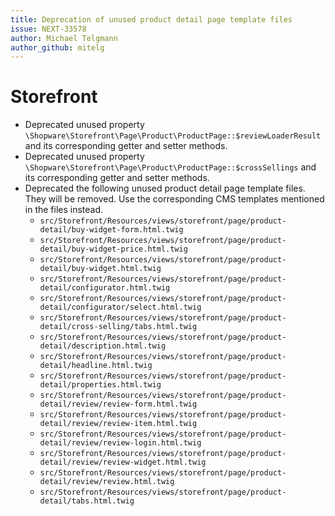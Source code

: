 ```yaml
---
title: Deprecation of unused product detail page template files
issue: NEXT-33578
author: Michael Telgmann
author_github: mitelg
---
```

# Storefront
* Deprecated unused property `\Shopware\Storefront\Page\Product\ProductPage::$reviewLoaderResult` and its corresponding getter and setter methods.
* Deprecated unused property `\Shopware\Storefront\Page\Product\ProductPage::$crossSellings` and its corresponding getter and setter methods.
* Deprecated the following unused product detail page template files. They will be removed. Use the corresponding CMS templates mentioned in the files instead.
  * `src/Storefront/Resources/views/storefront/page/product-detail/buy-widget-form.html.twig`
  * `src/Storefront/Resources/views/storefront/page/product-detail/buy-widget-price.html.twig`
  * `src/Storefront/Resources/views/storefront/page/product-detail/buy-widget.html.twig`
  * `src/Storefront/Resources/views/storefront/page/product-detail/configurator.html.twig`
  * `src/Storefront/Resources/views/storefront/page/product-detail/configurator/select.html.twig`
  * `src/Storefront/Resources/views/storefront/page/product-detail/cross-selling/tabs.html.twig`
  * `src/Storefront/Resources/views/storefront/page/product-detail/description.html.twig`
  * `src/Storefront/Resources/views/storefront/page/product-detail/headline.html.twig`
  * `src/Storefront/Resources/views/storefront/page/product-detail/properties.html.twig`
  * `src/Storefront/Resources/views/storefront/page/product-detail/review/review-form.html.twig`
  * `src/Storefront/Resources/views/storefront/page/product-detail/review/review-item.html.twig`
  * `src/Storefront/Resources/views/storefront/page/product-detail/review/review-login.html.twig`
  * `src/Storefront/Resources/views/storefront/page/product-detail/review/review-widget.html.twig`
  * `src/Storefront/Resources/views/storefront/page/product-detail/review/review.html.twig`
  * `src/Storefront/Resources/views/storefront/page/product-detail/tabs.html.twig`
